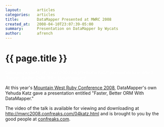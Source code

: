 ```yaml
---
layout:       articles
categories:   articles
title:        DataMapper Presented at MWRC 2008
created_at:   2008-04-10T23:07:39-05:00
summary:      Presentation on DataMapper by Wycats
author:       afrench
---
```


{{ page.title }}
================

<a href="http://mwrc2008.confreaks.com/04katz.html" style="border:10px; color:#FFF; text-decoration:none;">!/images/wykatz_at_mwrc2008.png(Yehuda Katz' presentation entitled 'Faster, Better ORM With DataMapper)!</a>

At this year's [Mountain West Ruby Conference 2008](http://mtnwestrubyconf.org/),
DataMapper's own Yehuda Katz gave a presentation entitled "Faster, Better ORM
With DataMapper."

The video of the talk is available for viewing and downloading at
<http://mwrc2008.confreaks.com/04katz.html>
and is brought to you by the good people at [confreaks.com](http://confreaks.com).
